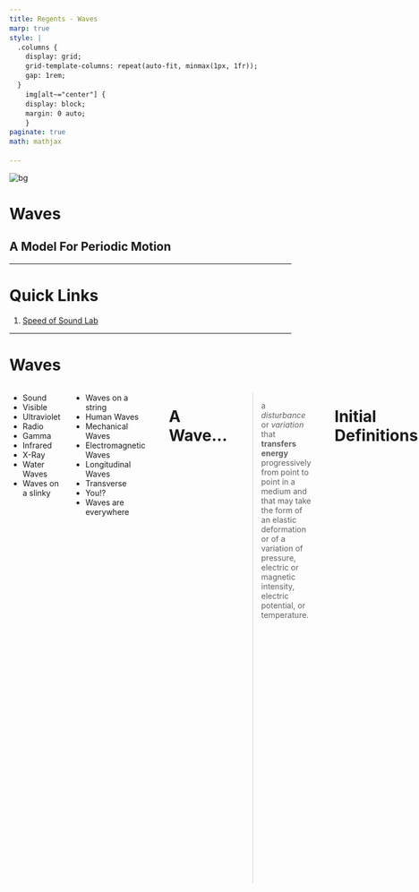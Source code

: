 ```yaml
---
title: Regents - Waves
marp: true
style: |
  .columns {
    display: grid;
    grid-template-columns: repeat(auto-fit, minmax(1px, 1fr));
    gap: 1rem;
  }
    img[alt~="center"] {
    display: block;
    margin: 0 auto;
    }
paginate: true
math: mathjax

---
```


![bg](https://i.pinimg.com/originals/1a/69/1d/1a691d35add342af8bda0d77bb9e3d8b.gif)

# Waves <!---fit--->

## A Model For Periodic Motion

---

# Quick Links 


1. [Speed of Sound Lab](#tube-resonance-lab---determine-speed-of-sound)

---


# Waves

<div class="columns">
<div>

* Sound 
* Visible 
* Ultraviolet 
* Radio 
* Gamma
* Infrared 
* X-Ray 
* Water Waves 
* Waves on a slinky 
</div>


<div>

* Waves on a string 
* Human Waves 
* Mechanical Waves 
* Electromagnetic Waves 
* Longitudinal Waves 
* Transverse 
* You!? 
* Waves are everywhere 
</div>

---

# A Wave...

> a *disturbance* or *variation* that **transfers energy** progressively from point to point in a medium and that may take the form of an elastic deformation or of a variation of pressure, electric or magnetic intensity, electric potential, or temperature.

---

# Initial Definitions 

* A *pulse* is a single vibratory disturbance which moves from point to point through a medium.
* A *wave* is several pulses generated at regular time intervals.

---

![center width:800](../figures/peoplewave.gif)

![center width:800](../figures/wavepulse.gif)

![center width:800](../figures/stringpulse.gif)

---

# A Wave 

![center width:1000](../figures/Lwave-Red-2.gif)

---

# Another Wave 

![center](../figures/wave-x-t.gif)

---

# 💡 BIG IDEA 💡 <!---fit--->

# Waves transfer ***energy*** without transfering ***mass*** <!---fit--->

---

# Wave Classifications 

<div class="columns">

<div>

## Mechanical Waves 

- *Mechanical Waves* need a material medium to travel through 
    - i.e. medium such as water, string, air 
</div>

<div>

## Electromagnetic Waves 

- *Electromagnetic Waves* (such a light and radio waves) are periodic distrubances in an electromagnetic field and do not need a medium to travel through 
    - How the sun light gets to us through space!
</div>

---

# Wave Classifications 

<div class="columns">

<div>

## Longitudinal Waves 

- Particles in a *longitudinal wave* vibrate parallel to the direction of the wave motion.
- Examples:
    - Sound 
    - Seismic P-Waves
    - Slinky

</div>

<div>

## Transverse Waves

- Particles in a *transverse wave* vibrate perpendicular to the direction of waves. 
- Examples:
     - E&M Waves
    - Seismic S-Waves
    - Water Waves
    - Human Waves

</div>


---

![center](../figures/Lwave-v8.gif)

![center width:900](../figures/Twave.gif)

---

# Water Waves

![center width:1000](../figures/Water-2016.gif)

---

# Talk 🗣️ and Notes 📝 <!---fit--->

---

# Wave Characteristics 


* The ***frequency*** ($f$) is the number of waves passing a point per unit time. 
    - Frequency is measured in Hertz (Hz) or 1/s (s$^{-1}$)
* The ***period*** of a wave ($T$) is the time for one complete cycle to pass a point
    - It is the reciprocal of frequency. $T = \frac{1}{f}$, where $T$ is the period in second and $f$ is the frequency in hertz.

---

# Check Your Understanding 

What is the period of a $60$ Hz electromagnetic wave traveling at $3 \times 10^8$ m/s?

---

# Wave Characteristics 

- The ***wavelength*** ($\lambda$, greek lambda, "lamb-duh") is the distance between corresponding points in phase on successive waves. 
    - Measured in meters. 

![center](../figures/wavelength.jpg)


---

# Wave Characteristics 

The **amplitude** of a wave is related to the energy of a wave.

* In a transverse wave it is defined as the maximum distance above, or below, the wave axis (or equilibrium position)
* In a *longitudinal wave* it is determined by the *maximum displacement* of a particle.
* As the amplitude of a *light wave* increases the *brightness* of the light increases.
* As the amplitude of a *sound wave* increases the *loudness* increases

---

# Check your understanding

Draw the following 4 waves: A, B, C, and D

1. A has twice the amplitude of B and half the period of B. 
2. B has twice the amplitude of C and C has 5 times the frequency of B. 
3. D has the same period of A, but half the amplitude. 
4. A should be drawn with 2 full waves 


---

# Pivot - Wave Speed Experiment <!---fit--->

---

# Wave Characteristics 

* The _**velocity**_ of a wave is determined by the medium it is traveling in
    * Example: Sound waves travel faster in water and solids than it does in air 
* Wave Equation: $v = f\lambda$ or $\lambda = \frac{v}{f}$
* For Electromagnetic (E&M) Waves: they move at the speed of light, $c$, in a vacuum.
    * $c = 3 \times 10^8$ m/s

---

# Check your understanding

1. The sound produced by a trumpet has a frequency of 440 Hz. What is the distance between successive compressions in the sound wave as it travels through the air at STP?
2. A stationary research  ship uses sonar to send a 1180 Hz sound wave down through ocean water. The reflected sound wave from the flat ocean bottom 324 meters below the ship is detected 0.425 s after it was sent from the ship
    1. Calculate the speed of the sound wave in the ocean water
    2. Calculate the wavelength of the sound wave in the water.
    3. Determine the period of the sound wave in the water.

---

# Wave Front 

- A *wave front* is the locus of adjacent points of a propogated wave that are in phase. 

![center width:500](https://cdn.britannica.com/19/5019-004-83B00469/Wave-front.jpg?s=1500x700&q=85)

---


# Wave Phase

- We can think of a wave cycle as 360 degrees
- If we look at the sine graph of a wave 

![center](https://upload.wikimedia.org/wikipedia/commons/d/d8/Oscillating_sine_wave.gif)

---

# Wave Phase

![center width:700](https://upload.wikimedia.org/wikipedia/commons/thumb/5/55/Phase_shift.svg/1280px-Phase_shift.svg.png)

---

# Wave Phase 

![center](https://upload.wikimedia.org/wikipedia/commons/9/92/Phase_shifter_using_IQ_modulator.gif)


---

# Pivot - Pulse Reflections <!---fit--->

---


# Pivot - Pulse "Collisions" <!---fit--->

---

# Pulse Reflections 

- Pulse at a fixed boundaary 
    - The pulse is inverted (flipped), amplitude remains the same, but opposite sign.

![center](../figures/hard.gif)

---

# Pulse Reflections 

- Pulse at a free boundaary 
    - The pulse is reflected and remains the same

![center](../figures/soft.gif)

---

# Pulse Reflections 

- From a low density to a high density:
    - Original pulse is reflected and inverted
    - A new pulse moves slower through the higher density medium.

![center](../figures/lo-hi.gif)

---

# Pulse Reflections 

- From a high density to a low density:
    - Original wave is reflected and is not inverted
    - New pulse moves with a faster velocity through the lower density medium

![center](../figures/hi-lo.gif)

---

# Interference

* ***Interference*** is the effect produced by two or more waves which are passing simultaneously through a region.
* ***Superposition*** is the resultant disturbance at any point is the algebraic sum of displacements due to individual waves.

---

# Interference 

![center](../figures/pulses.gif)

---

<iframe src="http://physics.bu.edu/~duffy/HTML5/interference_of_pulses.html" width = "1100px" height = "900px" ></iframe>

---

# Constructive Interferece

- Occurs at points where path distances to the two different sources differ by an even number of half wavelengths.
    - This means a phase difference of 0º or 360º for maximum constructive interference. 

---

# Destructive Interference 

- Occurs when crests meet troughs or compressions meet rarefactions. 
    - This is where path differences to the two sources differ by an odd number of half wavelengths.
    - This is at 180º out of phase.

--- 

# Sound Wave Interference - Monopole

![center width:600](../figures/monopole.gif)

---

# Sound Wave Interference - Dipole 

![center width:600](../figures/dipole.gif)

---

# SWI - Lateral Quadrupole Source 

![center width:600](../figures/latquad.gif)

---

# Standing Waves 

![center width:800](../figures/string-standing-2.gif)

---

# Standing Waves 

![center](../figures/standing-pos.gif)

---

# Standing Waves - Soft Boundary 

![center](../figures/reflect-soft.gif)

---

# Standing Waves - Hard Boundary

![center](../figures/reflect-hard.gif)

---

# Standing Waves - Sound 

![center width:800](../figures/standing.gif)

---

# Standing Waves - Closed Tube 

<div class="columns">
<div>

#### 1st Harmonic

![center](../figures/harmonic-1a.gif)

</div>
<div>

#### 3rd Harmonic

![center](../figures/harmonic-3.gif)

</div>
</div>

---

# Standing Waves - Closed Tube

<div class="columns">
<div>

#### 5th Harmonic

![center](../figures/harmonic-5.gif)

</div>
<div>

#### 7th Harmonic

![center](../figures/harmonic-7.gif)

</div>
</div>

---

# Standing Waves 

* ***Standing waves*** are produced when two waves of the same frequency and amplitude travel in opposite directions in the same medium. 
* ***Nodes*** appear to be standing still.
* ***Anti-nodes*** vibrate between the maximum amplitude above and below the axis.
* Standing waves are often produced by reflection of a wave train at a fixed boundary of a medium.
* Standing waves are the result of the interference of two waves. 

---

# Resonance Demo 🔊 <!---fit--->


---


# Resonance 

* *Resonance* occurs when one vibrating body sympathetically causes another body to vibrate. 
* *Natural frequency* is a particular frequency that a body will vibrate if disturbed. 
* Musical instruments can change notes by making different resonant frequencies.  They do this by changing the length of the “tube” that vibrates creating standing waves of different lengths. 

---

# Tube Resonance Lab - Determine Speed of Sound

**Question**: What is the speed of sound? (closed end air column) 

**Purpose**: To determine the speed of sound using a closed end air column. 

**Lab write‐up includes** 

- *Title, Purpose and Essential Question*
- *Procedure*: should include step-by-step procedure and diagram of setup 
- *Data section*: should include collected data; data should be organized and labeled. Calculations of speed should be organized, labeled and clearly shown.
- Con*clusion and a Discussion of Results*:  should respond to the question raised in the Purpose section. The Discussion of Results should include an error analysis. The reliability of the results should be evaluated based upon the theoretical value for the speed of sound. A percent error calculation should be performed.

---

# Background Information

<div class="columns">
<div>

#### 1st Harmonic

![center](../figures/harmonic-1a.gif)

</div>
<div>

- Resonant Frequencies will be the first harmonic
- Lube length = $\frac{\lambda}{4}$ (1/4 wavelength)
- Wave equation: $\boxed{v = f \lambda}$
    - We will graph as $L = v * \frac{1}{f}$ where $L = \frac{\lambda}{4}$
    * This means your slope is 4 $\times$ speed of sound
        - $\frac{\text{slope}}{4} = v_{sound}$
- Speed of Sound Theoretical:
    - $v = 331 + (0.6 T)$ 

</div>
</div>

---

# Tube Resonance Lab - Determine Speed of Sound

**Question**: What is the speed of sound? (closed end air column) 

**Purpose**: To determine the speed of sound using a closed end air column. 

**Lab write‐up includes** 

- *Title, Purpose and Essential Question*
- *Procedure*: should include step-by-step procedure and diagram of setup 
- *Data section*: should include collected data; data should be organized and labeled. Calculations of speed should be organized, labeled and clearly shown.
- Con*clusion and a Discussion of Results*:  should respond to the question raised in the Purpose section. The Discussion of Results should include an error analysis. The reliability of the results should be evaluated based upon the theoretical value for the speed of sound. A percent error calculation should be performed.



---

# Doppler Effect Demo 🚓🚒 <!---fit--->

---

# The Doppler Effect

* The *Doppler Effect* is observed when the source or the observer of a wave is moving.
* When the source and observer are moving <mark>closer together</mark> the frequency of the wave is <mark>increased</mark>. 
* When the source and observer are **moving further** apart the frequency of the wave is **decreased**. 

---

# Doppler Effect 

<div class="columns">

<div>

#### Stationary Source

![center](../figures/doppler1.gif)

</div>

<div>

#### Moving Source 

![center](../figures/doppler2.gif)

</div>

</div>

---


# Doppler Effect - Sonic Boom

<div class="columns">

<div>

#### Mach 1 

![center](../figures/doppler4.gif)

</div>

<div>

#### Mach 1.4

![center](../figures/doppler5.gif)

</div>

</div>

---

# Electromagnetic Spectrum 🌈 <!---fit--->

---

# 🌈 Electromagnetic Spectrum 

* Light waves are electromagnetic waves!
* All E&M waves move through a vacuum at $3 \times 10^8$ m/s
* The <mark>*electromagnetic spectrum*</mark> is the complete range of frequencies and wavelengths of electromagnetic waves.

![center width:800px](../figures/emspect.png)

---

# 📏 Some Facts 

* No sharp divisions between types of E&M waves.
* Classified by the methods that are used to generate them.
    * i.e. Radio waves are produced by charges accelerating in a wire.
* Microwaves are used in radar systems, for transmitting long distance telephone communications in space, and to cook food.
    * Microwaves that cook food produces a frequency that is the same as the natural rotational frequency of water molecules. 
* Infrared waves appear as heat when absorbed by objects. This is why we use infrared lamps to keep food warm!

---

# 📏 More Facts

* Visible light is about 1% of the E&M spectrum.
    * Produced by the rearrangement of electrons in atoms and molecules…more to come later.
    * The human eye can see from ~400 nm to ~700 nm
* Ultraviolet light causes sunburn! Ouch!
* X-rays are used as a diagnostic tool by physicians
* Gamma rays are emitted by radioactive nuclei. It is harmful to living tissue.

---

# Waves at Boundaries

* When a wave hits a boundary three different things can occur:
    * ***Reflection***: Waves bounce off the boundary 
    * ***Transmission***: Wave is transmitted into a new medium
    * ***Absorption***: energy of the wave is transferred into the boundary medium

---

# Light and Rays 


* We can model incoming light waves as “rays” or lines that represent the direction that our light wave is moving.
* When light interacts with objects several times larger than its wavelength, it travels in straight lines and acts as a ray 

---

# Law of Reflection 

<div class="columns">

<div>

* The angle that a light ray strikes a reflective medium is known as the *angle of incidence* or $\theta_i$
* The angle that a light ray reflects off of the medium is known as the *angle of reflection* or $\theta_r$
* The law of reflection states that the angle of incidence of a light ray is equal to the angle of reflection:
    * Mathematically: $\theta_i = \theta_r$</div>

<div>

![center w:500](../figures/ref1.png)

</div></div>


---

# Law of Reflection 

## The *Normal Line* 

- The *normal line*, often referred to as the normal, is an imaginary line that is perpendicular to the surface at the point of incidence.

![center w:500](../figures/ref1.png)

---

# Specular Reflection 

* *Specular* (regular) Reflection: reflection off of smooth surfaces such as mirrors or a calm body of water.
* *Diffuse Reflection*: reflection off of rough surfaces such as clothing, paper, and an asphalt roadway.

 ![center w:500](../figures/specdif.gif) ![center w:500](../figures/specwater.gif)

---

![bg fit](../figures/Pen_in_water.jpg)

---

![bg](../figures/Refraction_photo.png)

---

# Refraction 

![center](../figures/Refraction_animation.gif)

> *Refraction* is the bending of the path of light when it travels from one medium to another.

---

# Refraction 

* When light hits a boundary a portion of the light is reflected and a portion of the light is transmitted into the new boundary.
* In the new boundary the frequency remains the same, but the speed and wavelength change.
* In the new medium the path of light is bent.

---
<!-- _class: invert--->

# Why do we get rainbows? <!---fit--->

![bg](../figures/rainbow.jpg)

---

# 🌈 Refraction! 

![center](../figures/prism.gif)

---

# 🌈 Refraction & Reflection

![center w:700](../figures/water-drop-prism.png)

--- 

# Why does light slow down?

...its complicated 

* Waves: oscillating particles & superposition 
* Quantum Mechanics...

---

# Index of Refraction 

* Speed of light is dependent upon the *optical density* of the material that it is traveling through:
    - Does not depend on actual density of material 
    - Greater optical density the slower the speed of light 
* The indicator of optical density is a material's ***index of refraction***
* $n_{material} = \frac{c}{v}$
    - $n$ ➡️ index of refraction
    - $c$ ➡️ speed of light ($3\times 10^8$ m/s)
    - $v$ ➡️ speed of light in new medium

---

# Index of Refraction (p. 2 ref table)

![center w:400](../figures/refractable.png)

---

# 🤔 Check Yourself 

What is the speed of light in glycerol?

---

# What way does light bend?

* Light traveling from a fast to slow medium:
    - If light travels from a material with a low n to a higher n the light will bend towards the normal.
    - Example: Light traveling from air to water.
* Light traveling from a slow medium to a fast medium:
    - If a light travels from a medium with a high n to a lower n the light will bend away from the normal line.
    - Example: From Diamond to water.

---

# Snell's Law 

<div class="columns">

<div>

$$\boxed{n_1 \sin \theta_1 = n_2 \sin \theta_2}$$ 

- $n_1$ ➡️ index of refraction 1
- $n_2$ ➡️ index of refraction 2
- $\theta_1$ ➡️ angle of incidence
- $\theta_2$ ➡️ refracted angle 

# ***❗Remember to measure from the normal!*** 


</div>

<div>

![center w:300](../figures/snell.png)

</div></div>





--- 

# Snell's Law 

* Snell's Law: $n_1 \sin \theta_1 = n_2 \sin \theta_2$ 
* Remember $n = \frac{c}{v}$ which can be rearranged to $c = nv$
* So we can write Snell's Law as: $n_1v_= n_2v_2$
* Which can also be written as: $\frac{n_2}{n_1} = \frac{v_1}{v_2} = \frac{\lambda_1}{\lambda_2}$

---

<!--_class: invert--->

# Let's take a look at [Kay's Pizza](https://www.google.com/maps/place/Kay's+Burden+Lake+Restaurant/@42.6048538,-73.5626363,175m/data=!3m1!1e3!4m6!3m5!1s0x89de0749b4d5a9d3:0xa82ca515de6bba27!8m2!3d42.6049876!4d-73.5633467!16s%2Fg%2F1tgq7nfs?entry=ttu) <!---fit--->


---

# Diffraction 

- *Diffraction* is the spreading of waves into a regio behind a barrier in the wave's path

<div class="columns">

<div>

![](../figures/Doubleslit.gif)

</div>

<div>

![w:300](../figures/Young_Diffraction.png)

</div>

<div>

![w:300](../figures/Single_Slit_Diffraction.svg.png)

</div>

<div>

![](../figures/Laser_Interference.JPG)

</div></div>


---

# Wave Behavior Summary:

* *Reflection*: Waves bounce off of a new medium.
* *Refraction*: Waves bends in a new medium.
* *Diffraction*: Waves change direction of when traveling through an opening or around an obstacle. 

---

# ❓ Why is Diffraction Important?

* Newton believed that light was made of a stream of particles of called corpuscles. 
    * This was the corpuscular theory of light.
* Diffraction proved that light behaved like a wave. 

---

# Young's Double Slit Experiment

- The year was 1801…
- And Thomas Young proved that light behaved as a wave.
- A two-point interference pattern always has alternating pattern of nodal and anti-nodal lines. 

---

## Young's Double Slit 

<iframe width="1100" height="700" src="https://www.youtube.com/embed/Iuv6hY6zsd0" title="YouTube video player" frameborder="0" allow="accelerometer; autoplay; clipboard-write; encrypted-media; gyroscope; picture-in-picture; web-share" allowfullscreen></iframe>


---

# Diffraction 

* The amount of diffraction depends on:
    * Wavelength
    * Slit size
* The relationship for both are:
    * Larger wavelength = more diffraction
    * Smaller Slit = more diffraction

$$ d \sin \theta = n \lambda$$
